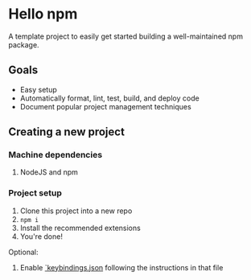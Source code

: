 # Hello npm

A template project to easily get started building a well-maintained npm package.

## Goals

-   Easy setup
-   Automatically format, lint, test, build, and deploy code
-   Document popular project management techniques

## Creating a new project

### Machine dependencies

1. NodeJS and npm

### Project setup

1. Clone this project into a new repo
1. `npm i`
1. Install the recommended extensions
1. You're done!

Optional:

1. Enable [`keybindings.json](./.vscode/keybindings.json) following the instructions in that file
